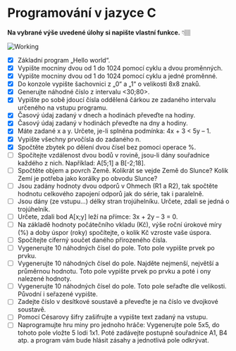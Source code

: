 # Programování v jazyce C
**Na vybrané výše uvedené úlohy si napište vlastní funkce.** 👇🏽

![Working](https://media1.tenor.com/images/db1c7506bb38866578a3547a9751015a/tenor.gif?itemid=11385819)

- [x] Základní program „Hello world“.
- [x] Vypište mocniny dvou od 1 do 1024 pomocí cyklu a dvou proměnných.
- [x] Vypište mocniny dvou od 1 do 1024 pomocí cyklu a jedné proměnné. 
- [x] Do konzole vypište šachovnici z „0“ a „1“ o velikosti 8x8 znaků.
- [x] Generujte náhodné číslo z intervalu <30;80>.
- [x] Vypište po sobě jdoucí čísla oddělená čárkou ze zadaného intervalu určeného na vstupu programu. 
- [x] Časový údaj zadaný v dnech a hodinách převeďte na hodiny.
- [x] Časový údaj zadaný v hodinách převeďte na dny a hodiny.
- [x] Máte zadané x a y. Určete, je-li splněna podmínka: 4x + 3 < 5y – 1.
- [x] Vypište všechny prvočísla do zadaného n.
- [x] Spočtěte zbytek po dělení dvou čísel bez pomoci operace %.
- [ ] Spočítejte vzdálenost dvou bodů v rovině, jsou-li dány souřadnice každého z nich. Například: A[5;1] a B[-2;18].
- [ ] Spočtěte objem a povrch Země. Kolikrát se vejde Země do Slunce? Kolik Zemí je potřeba jako korálky po obvodu Slunce?
- [ ] Jsou zadány hodnoty dvou odporů v Ohmech (R1 a R2), tak spočtěte hodnotu celkového zapojení odporů jak do série, tak i paralelně.
- [ ] Jsou dány (ze vstupu…) délky stran trojúhelníku. Určete, zdali se jedná o trojúhelník.
- [ ] Určete, zdali bod A[x;y] leží na přímce: 3x + 2y – 3 = 0.
- [ ] Na základě hodnoty počátečního vkladu (Kč), výše roční úrokové míry (%) a doby úspor (roky) spočítejte, o kolik Kč vzroste vaše úspora.
- [ ] Spočítejte ciferný součet daného přirozeného čísla.
- [ ] Vygenerujte 10 náhodných čísel do pole. Toto pole vypište prvek po prvku.
- [ ] Vygenerujte 10 náhodných čísel do pole. Najděte nejmenší, největší a průměrnou hodnotu. Toto pole vypište prvek po prvku a poté i ony nalezené hodnoty.
- [ ] Vygenerujte 10 náhodných čísel do pole. Toto pole seřaďte dle velikosti. Původní i seřazené vypište.
- [ ] Zadejte číslo v desítkové soustavě a převeďte je na číslo ve dvojkové soustavě.
- [ ] Pomocí Césarovy šifry zašifrujte a vypište text zadaný na vstupu.
- [ ] Naprogramujte hru miny pro jednoho hráče: Vygenerujte pole 5x5, do tohoto pole vložte 5 lodi 1x1. Poté zadávejte postupně souřadnice A1, B4 atp. a program vám bude hlásit zásahy a jednotlivá pole odkrývat.
